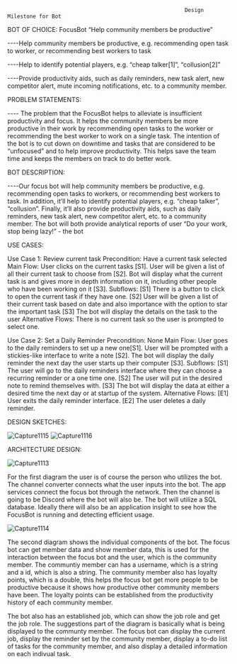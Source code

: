                                                             Design Milestone for Bot
                                                            
BOT OF CHOICE: FocusBot “Help community members be productive”

----Help community members be productive, e.g. recommending open task to worker, or recommending best workers to task

----Help to identify potential players, e.g. “cheap talker[1]”, “collusion[2]”

----Provide productivity aids, such as daily reminders, new task alert, new competitor alert, mute incoming notifications, etc. to a community member.


PROBLEM STATEMENTS:

---- The problem that the FocusBot helps to alleviate is insufficient productivity and focus. It helps the community members be more productive in their work by recommending open tasks to the worker or recommending the best worker to work on a single task. The intention of the bot is to cut down on downtime and tasks that are considered to be “unfocused” and to help improve productivity. This helps save the team time and keeps the members on track to do better work.

BOT DESCRIPTION:

----Our focus bot will help community members be productive, e.g. recommending open tasks to workers, or recommending best workers to task. In addition, it’ll help to identify potential players, e.g. “cheap talker”, “collusion”. Finally, it’ll also provide productivity aids, such as daily reminders, new task alert, new competitor alert, etc. to a community member.
    The bot will both provide analytical reports of user 
    “Do your work, stop being lazy!” - the bot
    
USE CASES:

Use Case 1: Review current task
Precondition: Have a current task selected
Main Flow: User clicks on the current tasks [S1]. User will be given a list of all their current task to choose from [S2]. Bot will display what the current task is and gives more in depth information on it, including other people who have been working on it [S3]. 
Subflows:
[S1] There is a button to click to open the current task if they have one.
[S2] User will be given a list of their current task based on date and also importance with the option to star the important task
[S3] The bot will display the details on the task to the user
Alternative Flows: There is no current task so the user is prompted to select one.

Use Case 2: Set a Daily Reminder
Precondition: None
Main Flow: User goes to the daily reminders to set up a new one[S1]. User will be prompted with a stickies-like interface to write a note [S2]. The bot will display the daily reminder the next day the user starts up their computer [S3]. 
Subflows:
[S1] The user will go to the daily reminders interface where they can choose a recurring reminder or a one time one.
[S2] The user will put in the desired note to remind themselves with.
[S3] The bot will display the data at either a desired time the next day or at startup of the system.
Alternative Flows: [E1] User exits the daily reminder interface. [E2] The user deletes a daily reminder.


DESIGN SKETCHES:


![Capture1115](https://user-images.githubusercontent.com/33581164/77868837-8bdd5880-720a-11ea-8bd6-bbd98d31d9e5.JPG)
![Capture1116](https://user-images.githubusercontent.com/33581164/77868850-9861b100-720a-11ea-99f3-834e4d5b5bb4.JPG)

ARCHITECTURE DESIGN:

![Capture1113](https://user-images.githubusercontent.com/33581164/77868890-b4655280-720a-11ea-8e9f-bdcdf3342c33.JPG)

   For the first diagram the user is of course the person who utilizes the bot. The channel converter connects what the user inputs into the bot. The app services connect the focus bot through the network. Then the channel is going to be Discord where the bot will also be. The bot will utilize a SQL database. Ideally there will also be an application insight to see how the FocusBot is running and detecting efficient usage.

![Capture1114](https://user-images.githubusercontent.com/33581164/77868995-09a16400-720b-11ea-91ed-c83da61dd8c2.JPG)

  The second diagram shows the individual components of the bot. The focus bot can get member data and show member data, this is used for the interaction between the focus bot and the user, which is the community member. The communtiy member can has a username, which is a string and a id, which is also a string. The community member also has loyalty points, which is a double, this helps the focus bot get more people to be productive because it shows how productive other community members have been. The loyalty points can be established from the productivity history of each community member. 
  
  The bot also has an established job, which can show the job role and get the job role. The suggestions part of the diagram is basically what is being displayed to the communty member. The focus bot can display the current job, display the reminder set by the community member, display a to-do list of tasks for the community member, and also display a detailed information on each indivual task.
  
